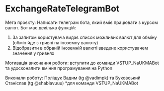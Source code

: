 # ExchangeRateTelegramBot

Мета проєкту: Написати телеграм бота, який вміє працювати з курсом валют. Бот має декілька функцій:
  1. За запитом користувача видає список можливих валют для обміну (обмін йде з гривні на іноземну валюту)
  2. Відобразити в обраній іноземній валюті введене користувачем значення у гривнях 

Мотивація виконання роботи: вступити до команди VSTUP_NaUKMABot та удосконалити вміння програмування на Python

Виконали роботу: Поліщук Вадим (tg @vadimpk) та Буковський Станіслав (tg @shablavuuu) 
  *для команди VSTUP_NaUKMABot

